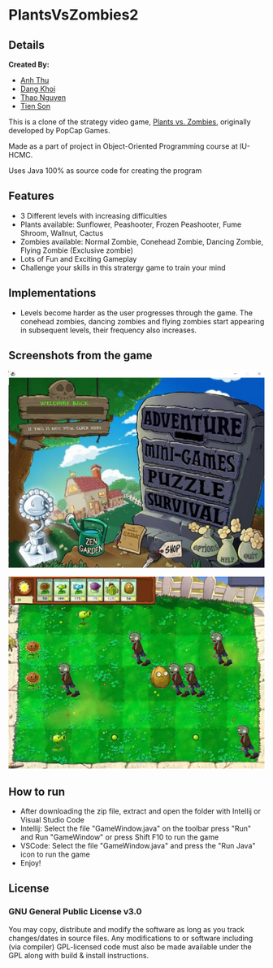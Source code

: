 # PlantsVsZombies2
## Details
**Created By:**
- [Anh Thu](https://github.com/panadolextra91)
- [Dang Khoi](https://github.com/dangkhoi3107)
- [Thao Nguyen](https://github.com/StephanieHwang421)
- [Tien Son](https://github.com/Lynxions)

This is a clone of the strategy video game, [Plants vs. Zombies](https://en.wikipedia.org/wiki/Plants_vs._Zombies), originally developed by PopCap Games.

Made as a part of project in Object-Oriented Programming course at IU-HCMC.

Uses Java 100% as source code for creating the program
 
## Features
- 3 Different levels with increasing difficulties
- Plants available: Sunflower, Peashooter, Frozen Peashooter, Fume Shroom, Wallnut, Cactus
- Zombies available: Normal Zombie, Conehead Zombie, Dancing Zombie, Flying Zombie (Exclusive zombie)
- Lots of Fun and Exciting Gameplay
- Challenge your skills in this stratergy game to train your mind

## Implementations 
- Levels become harder as the user progresses through the game. The conehead zombies, dancing zombies and flying zombies start appearing in subsequent levels, their frequency also increases. 

## Screenshots from the game
![alt_text](https://github.com/panadolextra91/PlantsVsZombies2/blob/main/resources/images/1.png)

![alt_text](https://github.com/panadolextra91/PlantsVsZombies2/blob/main/resources/images/2.png)

## How to run
- After downloading the zip file, extract and open the folder with Intellij or Visual Studio Code
- Intellij: Select the file "GameWindow.java" on the toolbar press "Run" and Run "GameWindow" or press Shift F10 to run the game
- VSCode: Select the file "GameWindow.java" and press the "Run Java" icon to run the game
- Enjoy!

## License
### GNU General Public License v3.0
You may copy, distribute and modify the software as long as you track changes/dates in source files. Any modifications to or software including (via compiler) GPL-licensed code must also be made available under the GPL along with build & install instructions.
